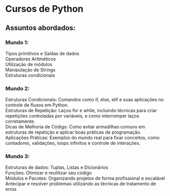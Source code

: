 # Cursos de Python
## Assuntos abordados:
### Mundo 1:
Tipos primitivos e Saídas de dados  
Operadores Aritméticos  
Utilização de módulos  
Manipulação de Strings  
Estruturas condicionais
### Mundo 2:
Estruturas Condicionais: Comandos como if, else, elif e suas aplicações no controle de fluxos em Python.  
Estruturas de Repetição: Laços for e while, incluindo técnicas para criar repetições controladas por variáveis, e como interromper laços corretamente.  
Dicas de Melhoria de Código: Como evitar armadilhas comuns em estruturas de repetição e aplicar boas práticas de programação.  
Aplicações Práticas: Exemplos do mundo real para fixar conceitos, como contadores, validações, loops infinitos e controle de interações.  
### Mundo 3:
Estruturas de dados: Tuplas, Listas e Dicionários  
Funções: Otimizar e reutilizar seu código  
Módulos e Pacotes: Organizando projetos de forma profissional e escalável  
Antecipar e resolver problemas utilizando as técnicas de tratamento de erros
